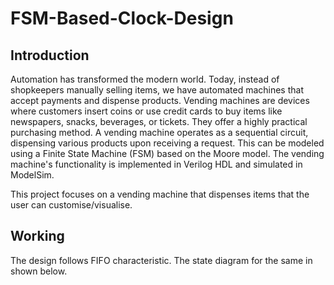 # FSM-Based-Clock-Design

## Introduction
Automation has transformed the modern world. Today, instead of shopkeepers manually selling items, we have automated machines that accept payments and dispense products. Vending machines are devices where customers insert coins or use credit cards to buy items like newspapers, snacks, beverages, or tickets. They offer a highly practical purchasing method.
A vending machine operates as a sequential circuit, dispensing various products upon receiving a request. This can be modeled using a Finite State Machine (FSM) based on the Moore model. The vending machine's functionality is implemented in Verilog HDL and simulated in ModelSim. 

This project focuses on a vending machine that dispenses items that the user can customise/visualise. 

## Working
The design follows FIFO characteristic. The state diagram for the same in shown below.
